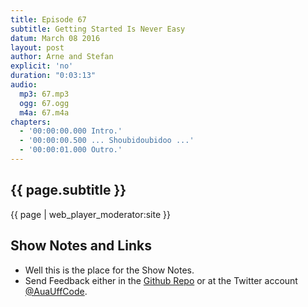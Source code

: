 ```yaml
---
title: Episode 67
subtitle: Getting Started Is Never Easy
datum: March 08 2016
layout: post
author: Arne and Stefan
explicit: 'no'
duration: "0:03:13"
audio:
  mp3: 67.mp3
  ogg: 67.ogg
  m4a: 67.m4a
chapters:
  - '00:00:00.000 Intro.'
  - '00:00:00.500 ... Shoubidoubidoo ...'
  - '00:00:01.000 Outro.'
---
```


## {{ page.subtitle }}

{{ page | web_player_moderator:site }}

## Show Notes and Links

  * Well this is the place for the Show Notes.
  * Send Feedback either in the [Github Repo](https://github.com/haslinger/jekyll-octopod) or at the Twitter account [@AuaUffCode](http://twitter.com/@AuaUffCode).
